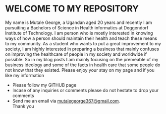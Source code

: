 # WELCOME TO MY REPOSITORY
My name is Mutale George, a Ugandan aged 20 years and recently I am pursuiting a Bachelors of Science in Health informatics at Deggendorf Institute of Technology.
I am person who is mostly interested in knowing ways of how a person should maintain their health and teach these means to my community.
As a student who wants to put a great improvement to my society, I am highly interested in preparing a business that mainly confuses on improving the healthcare of people in my society and worldwide if possible.
So in my blog posts I am mainly focusing on the premeable of my business ideology and some of the facts in health care that some people do not know that they existed.
Please enjoy your stay on my page and if you like my information 
- Please follow my GITHUB page 
- Incase of any inquiries or comments please do not hestate to drop your comments 
- Send me an email via mutalegeorge367@gmail.com. 
<br>Thank you </br>


